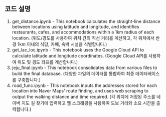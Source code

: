 ## 코드 설명


1. get_distance.ipynb - This notebook calculates the straight-line distance between locations using latitude and longitude, and identifies restaurants, cafes, and accommodations within a 1km radius of each location.
(위도/경도를 사용하여 위치 간의 직선 거리를 계산하고, 각 위치에서 반경 1km 이내의 식당, 카페, 숙박 시설을 식별합니다.)
2. get_lac_loc.ipynb - This notebook uses the Google Cloud API to calculate latitude and longitude coordinates.
(Google Cloud API를 사용하여 위도 및 경도 좌표를 계산합니다.)
3. jeju_final.ipynb - This notebook consolidates data from various files to build the final database.
(다양한 파일의 데이터를 통합하여 최종 데이터베이스를 구축합니다.)
4. road_func.ipynb - This notebook inputs the addresses stored for each location into Naver Maps' route finding, and uses web scraping to output the walking distance and time required.
(각 위치에 저장된 주소를 네이버 지도 길 찾기에 입력하고 웹 스크래핑을 사용하여 도보 거리와 소요 시간을 출력합니다.)
